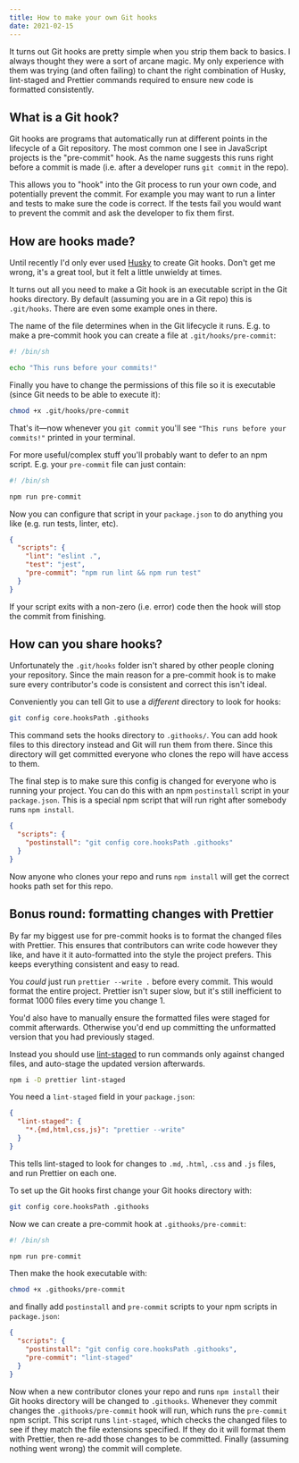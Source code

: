 ```yaml
---
title: How to make your own Git hooks
date: 2021-02-15
---
```


It turns out Git hooks are pretty simple when you strip them back to basics. I always thought they were a sort of arcane magic. My only experience with them was trying (and often failing) to chant the right combination of Husky, lint-staged and Prettier commands required to ensure new code is formatted consistently.

<!-- excerpt -->

## What is a Git hook?

Git hooks are programs that automatically run at different points in the lifecycle of a Git repository. The most common one I see in JavaScript projects is the "pre-commit" hook. As the name suggests this runs right before a commit is made (i.e. after a developer runs `git commit` in the repo).

This allows you to "hook" into the Git process to run your own code, and potentially prevent the commit. For example you may want to run a linter and tests to make sure the code is correct. If the tests fail you would want to prevent the commit and ask the developer to fix them first.

## How are hooks made?

Until recently I'd only ever used [Husky](https://typicode.github.io/husky/) to create Git hooks. Don't get me wrong, it's a great tool, but it felt a little unwieldy at times.

It turns out all you need to make a Git hook is an executable script in the Git hooks directory. By default (assuming you are in a Git repo) this is `.git/hooks`. There are even some example ones in there.

The name of the file determines when in the Git lifecycle it runs. E.g. to make a pre-commit hook you can create a file at `.git/hooks/pre-commit`:

```bash
#! /bin/sh

echo "This runs before your commits!"
```

Finally you have to change the permissions of this file so it is executable (since Git needs to be able to execute it):

```bash
chmod +x .git/hooks/pre-commit
```

That's it—now whenever you `git commit` you'll see `"This runs before your commits!"` printed in your terminal.

For more useful/complex stuff you'll probably want to defer to an npm script. E.g. your `pre-commit` file can just contain:

```bash
#! /bin/sh

npm run pre-commit
```

Now you can configure that script in your `package.json` to do anything you like (e.g. run tests, linter, etc).

```json
{
  "scripts": {
    "lint": "eslint .",
    "test": "jest",
    "pre-commit": "npm run lint && npm run test"
  }
}
```

If your script exits with a non-zero (i.e. error) code then the hook will stop the commit from finishing.

## How can you share hooks?

Unfortunately the `.git/hooks` folder isn't shared by other people cloning your repository. Since the main reason for a pre-commit hook is to make sure every contributor's code is consistent and correct this isn't ideal.

Conveniently you can tell Git to use a _different_ directory to look for hooks:

```bash
git config core.hooksPath .githooks
```

This command sets the hooks directory to `.githooks/`. You can add hook files to this directory instead and Git will run them from there. Since this directory will get committed everyone who clones the repo will have access to them.

The final step is to make sure this config is changed for everyone who is running your project. You can do this with an npm `postinstall` script in your `package.json`. This is a special npm script that will run right after somebody runs `npm install`.

```json
{
  "scripts": {
    "postinstall": "git config core.hooksPath .githooks"
  }
}
```

Now anyone who clones your repo and runs `npm install` will get the correct hooks path set for this repo.

## Bonus round: formatting changes with Prettier

By far my biggest use for pre-commit hooks is to format the changed files with Prettier. This ensures that contributors can write code however they like, and have it it auto-formatted into the style the project prefers. This keeps everything consistent and easy to read.

You _could_ just run `prettier --write .` before every commit. This would format the entire project. Prettier isn't super slow, but it's still inefficient to format 1000 files every time you change 1.

You'd also have to manually ensure the formatted files were staged for commit afterwards. Otherwise you'd end up committing the unformatted version that you had previously staged.

Instead you should use [lint-staged](https://github.com/okonet/lint-staged) to run commands only against changed files, and auto-stage the updated version afterwards.

```bash
npm i -D prettier lint-staged
```

You need a `lint-staged` field in your `package.json`:

```json
{
  "lint-staged": {
    "*.{md,html,css,js}": "prettier --write"
  }
}
```

This tells lint-staged to look for changes to `.md`, `.html`, `.css` and `.js` files, and run Prettier on each one.

To set up the Git hooks first change your Git hooks directory with:

```bash
git config core.hooksPath .githooks
```

Now we can create a pre-commit hook at `.githooks/pre-commit`:

```bash
#! /bin/sh

npm run pre-commit
```

Then make the hook executable with:

```bash
chmod +x .githooks/pre-commit
```

and finally add `postinstall` and `pre-commit` scripts to your npm scripts in `package.json`:

```json
{
  "scripts": {
    "postinstall": "git config core.hooksPath .githooks",
    "pre-commit": "lint-staged"
  }
}
```

Now when a new contributor clones your repo and runs `npm install` their Git hooks directory will be changed to `.githooks`. Whenever they commit changes the `.githooks/pre-commit` hook will run, which runs the `pre-commit` npm script. This script runs `lint-staged`, which checks the changed files to see if they match the file extensions specified. If they do it will format them with Prettier, then re-add those changes to be committed. Finally (assuming nothing went wrong) the commit will complete.
